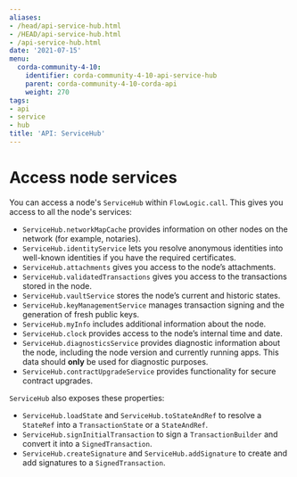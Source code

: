 ```yaml
---
aliases:
- /head/api-service-hub.html
- /HEAD/api-service-hub.html
- /api-service-hub.html
date: '2021-07-15'
menu:
  corda-community-4-10:
    identifier: corda-community-4-10-api-service-hub
    parent: corda-community-4-10-corda-api
    weight: 270
tags:
- api
- service
- hub
title: 'API: ServiceHub'
---
```



# Access node services

You can access a node's `ServiceHub` within `FlowLogic.call`. This gives you access to all the node's services:


* `ServiceHub.networkMapCache` provides information on other nodes on the network (for example, notaries).
* `ServiceHub.identityService` lets you resolve anonymous identities into well-known identities if you have the required certificates.
* `ServiceHub.attachments` gives you access to the node’s attachments.
* `ServiceHub.validatedTransactions` gives you access to the transactions stored in the node.
* `ServiceHub.vaultService` stores the node’s current and historic states.
* `ServiceHub.keyManagementService` manages transaction signing and the generation of fresh public keys.
* `ServiceHub.myInfo` includes additional information about the node.
* `ServiceHub.clock` provides access to the node’s internal time and date.
* `ServiceHub.diagnosticsService` provides diagnostic information about the node, including the node version and currently running apps. This data should **only** be used for diagnostic purposes.
* `ServiceHub.contractUpgradeService` provides functionality for secure contract upgrades.


`ServiceHub` also exposes these properties:

* `ServiceHub.loadState` and `ServiceHub.toStateAndRef` to resolve a `StateRef` into a `TransactionState` or
  a `StateAndRef`.
* `ServiceHub.signInitialTransaction` to sign a `TransactionBuilder` and convert it into a `SignedTransaction`.
* `ServiceHub.createSignature` and `ServiceHub.addSignature` to create and add signatures to a `SignedTransaction`.
